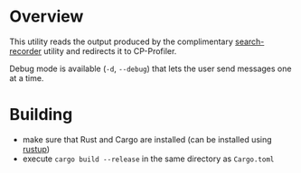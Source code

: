 # Overview

This utility reads the output produced by the complimentary [search-recorder](https://github.com/cp-profiler/search-logger) utility and redirects it to CP-Profiler.

Debug mode is available (`-d`, `--debug`) that lets the user send messages one at a time.

# Building

- make sure that Rust and Cargo are installed (can be installed using [rustup](https://www.rustup.rs))
- execute `cargo build --release` in the same directory as `Cargo.toml`
